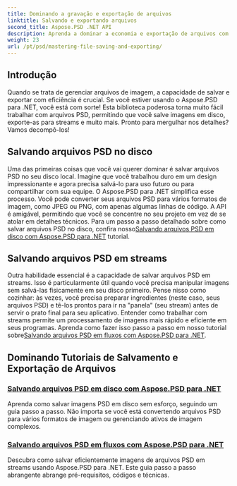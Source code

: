 ```yaml
---
title: Dominando a gravação e exportação de arquivos
linktitle: Salvando e exportando arquivos
second_title: Aspose.PSD .NET API
description: Aprenda a dominar a economia e exportação de arquivos com os tutoriais do Aspose.PSD para .NET. Converta arquivos PSD facilmente e gerencie ativos de imagem complexos de forma eficiente.
weight: 23
url: /pt/psd/mastering-file-saving-and-exporting/
---
```

## Introdução

Quando se trata de gerenciar arquivos de imagem, a capacidade de salvar e exportar com eficiência é crucial. Se você estiver usando o Aspose.PSD para .NET, você está com sorte! Esta biblioteca poderosa torna muito fácil trabalhar com arquivos PSD, permitindo que você salve imagens em disco, exporte-as para streams e muito mais. Pronto para mergulhar nos detalhes? Vamos decompô-los!

## Salvando arquivos PSD no disco

 Uma das primeiras coisas que você vai querer dominar é salvar arquivos PSD no seu disco local. Imagine que você trabalhou duro em um design impressionante e agora precisa salvá-lo para uso futuro ou para compartilhar com sua equipe. O Aspose.PSD para .NET simplifica esse processo. Você pode converter seus arquivos PSD para vários formatos de imagem, como JPEG ou PNG, com apenas algumas linhas de código. A API é amigável, permitindo que você se concentre no seu projeto em vez de se atolar em detalhes técnicos. Para um passo a passo detalhado sobre como salvar arquivos PSD no disco, confira nosso[Salvando arquivos PSD em disco com Aspose.PSD para .NET](./saving-psd-files-to-disk/) tutorial.

## Salvando arquivos PSD em streams

 Outra habilidade essencial é a capacidade de salvar arquivos PSD em streams. Isso é particularmente útil quando você precisa manipular imagens sem salvá-las fisicamente em seu disco primeiro. Pense nisso como cozinhar: às vezes, você precisa preparar ingredientes (neste caso, seus arquivos PSD) e tê-los prontos para ir na "panela" (seu stream) antes de servir o prato final para seu aplicativo. Entender como trabalhar com streams permite um processamento de imagens mais rápido e eficiente em seus programas. Aprenda como fazer isso passo a passo em nosso tutorial sobre[Salvando arquivos PSD em fluxos com Aspose.PSD para .NET](./saving-psd-files-to-streams/).

## Dominando Tutoriais de Salvamento e Exportação de Arquivos
### [Salvando arquivos PSD em disco com Aspose.PSD para .NET](./saving-psd-files-to-disk/)
Aprenda como salvar imagens PSD em disco sem esforço, seguindo um guia passo a passo. Não importa se você está convertendo arquivos PSD para vários formatos de imagem ou gerenciando ativos de imagem complexos.
### [Salvando arquivos PSD em fluxos com Aspose.PSD para .NET](./saving-psd-files-to-streams/)
Descubra como salvar eficientemente imagens de arquivos PSD em streams usando Aspose.PSD para .NET. Este guia passo a passo abrangente abrange pré-requisitos, códigos e técnicas.
